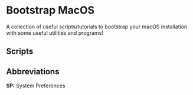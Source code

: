 # Bootstrap MacOS

A collection of useful scripts/tutorials to bootstrap your macOS installation with some useful utilities and programs!

## Scripts

## Abbreviations

**SP:** System Preferences
